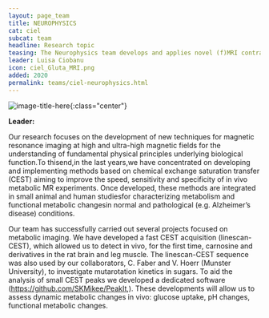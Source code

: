 ```yaml
---
layout: page_team
title: NEUROPHYSICS
cat: ciel
subcat: team
headline: Research topic
teasing: The Neurophysics team develops and applies novel (f)MRI contrasts at high and ultra-high magnetic field
leader: Luisa Ciobanu
icon: ciel_Gluta_MRI.png
added: 2020
permalink: teams/ciel-neurophysics.html
---
```


![image-title-here]({{site.url}}{{site.baseurl}}/images/labs/{{page.icon}}){:class="center"}

<b> Leader: </b>
<script>mail2("{{page.leader | replace: " ", "." | downcase}}", "cea", 3, "", "{{page.leader}}")</script>

Our research focuses on the development of new techniques for magnetic resonance imaging at	high and ultra-high magnetic fields for the understanding of fundamental physical principles underlying biological function.To thisend,in the last years,we have concentrated on developing and implementing methods based on chemical exchange saturation transfer (CEST) aiming to improve the speed, sensitivity and specificity of in vivo metabolic MR experiments. Once developed, these methods are integrated in small animal and human studiesfor characterizing metabolism and functional metabolic changesin normal and pathological (e.g. Alzheimer’s disease) conditions.

Our team has successfully carried out several projects focused on metabolic imaging. We have developed a fast CEST acquisition	(linescan-CEST), which allowed us to detect	in vivo, for the first time, carnosine and derivatives in the rat brain and leg muscle. The linescan-CEST sequence was also used by our collaborators, C. Faber and V. Hoerr (Munster University), to investigate mutarotation kinetics in sugars. To aid the
analysis of small CEST peaks we developed a dedicated software (https://github.com/SKMikee/PeakIt,). These developments will allow us to assess dynamic metabolic changes in vivo: glucose uptake, pH changes, functional metabolic changes.